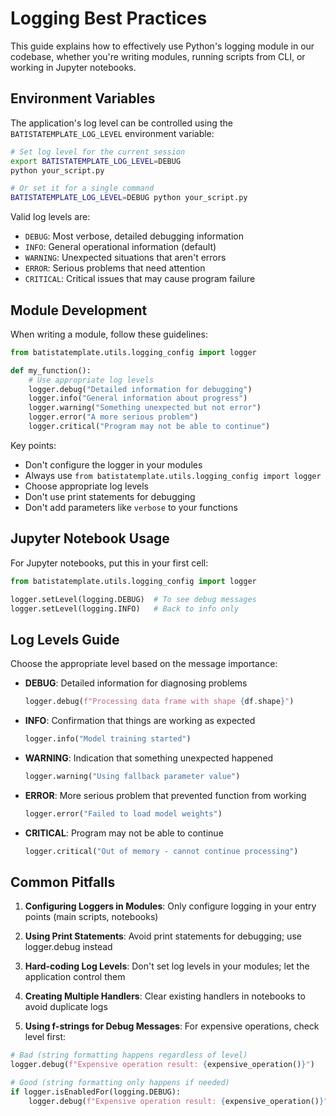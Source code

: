# Logging Best Practices

This guide explains how to effectively use Python's logging module in our codebase, whether you're writing modules, running scripts from CLI, or working in Jupyter notebooks.

## Environment Variables

The application's log level can be controlled using the `BATISTATEMPLATE_LOG_LEVEL` environment variable:

```bash
# Set log level for the current session
export BATISTATEMPLATE_LOG_LEVEL=DEBUG
python your_script.py

# Or set it for a single command
BATISTATEMPLATE_LOG_LEVEL=DEBUG python your_script.py
```

Valid log levels are:

- `DEBUG`: Most verbose, detailed debugging information
- `INFO`: General operational information (default)
- `WARNING`: Unexpected situations that aren't errors
- `ERROR`: Serious problems that need attention
- `CRITICAL`: Critical issues that may cause program failure

## Module Development

When writing a module, follow these guidelines:

```python
from batistatemplate.utils.logging_config import logger

def my_function():
    # Use appropriate log levels
    logger.debug("Detailed information for debugging")
    logger.info("General information about progress")
    logger.warning("Something unexpected but not error")
    logger.error("A more serious problem")
    logger.critical("Program may not be able to continue")
```

Key points:

- Don't configure the logger in your modules
- Always use `from batistatemplate.utils.logging_config import logger`
- Choose appropriate log levels
- Don't use print statements for debugging
- Don't add parameters like `verbose` to your functions

## Jupyter Notebook Usage

For Jupyter notebooks, put this in your first cell:

```python
from batistatemplate.utils.logging_config import logger

logger.setLevel(logging.DEBUG)  # To see debug messages
logger.setLevel(logging.INFO)   # Back to info only

```

## Log Levels Guide

Choose the appropriate level based on the message importance:

- **DEBUG**: Detailed information for diagnosing problems

  ```python
  logger.debug(f"Processing data frame with shape {df.shape}")
  ```

- **INFO**: Confirmation that things are working as expected

  ```python
  logger.info("Model training started")
  ```

- **WARNING**: Indication that something unexpected happened

  ```python
  logger.warning("Using fallback parameter value")
  ```

- **ERROR**: More serious problem that prevented function from working

  ```python
  logger.error("Failed to load model weights")
  ```

- **CRITICAL**: Program may not be able to continue

  ```python
  logger.critical("Out of memory - cannot continue processing")
  ```

## Common Pitfalls

1. **Configuring Loggers in Modules**: Only configure logging in your entry points (main scripts, notebooks)

2. **Using Print Statements**: Avoid print statements for debugging; use logger.debug instead

3. **Hard-coding Log Levels**: Don't set log levels in your modules; let the application control them

4. **Creating Multiple Handlers**: Clear existing handlers in notebooks to avoid duplicate logs

5. **Using f-strings for Debug Messages**: For expensive operations, check level first:

```python
# Bad (string formatting happens regardless of level)
logger.debug(f"Expensive operation result: {expensive_operation()}")

# Good (string formatting only happens if needed)
if logger.isEnabledFor(logging.DEBUG):
    logger.debug(f"Expensive operation result: {expensive_operation()}")
```
